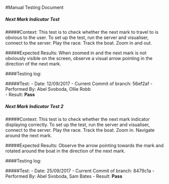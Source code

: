 #Manual Testing Document 


##### Next Mark Indicator Test
#####Context:
    This test is to check whether the next mark to travel to is obvious to the user.
    To set up the test, run the server and visualiser, connect to the server.
    Play the race. Track the boat. Zoom in and out.
    
#####Expected Results:
    When zoomed in and the next mark is not obviously visible on the screen, 
    observe a visual arrow pointing in the direction of the next mark.

####Testing log:

#####Test:
    - Date: 12/09/2017
    - Current Commit of branch: 56ef2af
    - Performed By: Abel Svoboda, Ollie Robb        
    - Result: **Pass**

##### Next Mark Indicator Test 2
#####Context:
    This test is to check whether the next mark indicator displaying correctly.
    To set up the test, run the server and visualiser, connect to the server.
    Play the race. Track the boat. Zoom in. Navigate around the next mark.
    
#####Expected Results:
    Observe the arrow pointing towards the mark and rotated around the boat in the direction of the next mark.

####Testing log:

#####Test:
    - Date: 25/09/2017
    - Current Commit of branch: 8479c1a
    - Performed By: Abel Svoboda, Sam Bates
    - Result: **Pass**